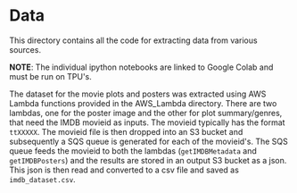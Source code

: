 # Data

This directory contains all the code for extracting data from various sources.

**NOTE**: The individual ipython notebooks are linked to Google Colab and must be run on TPU's.

The dataset for the movie plots and posters was extracted using AWS Lambda functions provided in the AWS_Lambda directory.
There are two lambdas, one for the poster image and the other for plot summary/genres, that need the IMDB movieid as inputs. The movieid typically has the format `ttXXXXX`. The movieid file is then dropped into an S3 bucket and subsequently a SQS queue is generated for each of the movieid's. The SQS queue feeds the movieid to both the lambdas (`getIMDBMetadata` and `getIMDBPosters`) and the results are stored in an output S3 bucket as a json. This json is then read and converted to a csv file and saved as `imdb_dataset.csv`.
